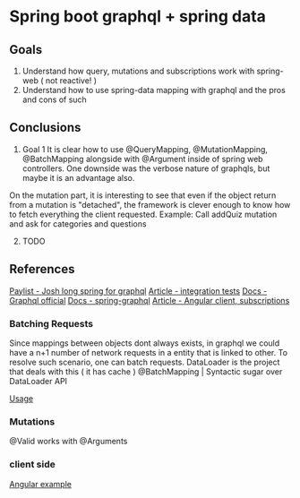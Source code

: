 # Spring boot graphql + spring data

## Goals

1. Understand how query, mutations and subscriptions work with spring-web ( not reactive! )
2. Understand how to use spring-data mapping with graphql and the pros and cons of such

## Conclusions

1. Goal 1
   It is clear how to use @QueryMapping, @MutationMapping, @BatchMapping alongside with @Argument inside of spring web
   controllers.
   One downside was the verbose nature of graphqls, but maybe it is an advantage also.

On the mutation part, it is interesting to see that even if the object return from a mutation is "detached",
the framework is clever enough to know how to fetch everything the client requested.
Example:
Call addQuiz mutation and ask for categories and questions

2. TODO

## References

[Paylist - Josh long spring for graphql](https://www.youtube.com/playlist?list=PLgGXSWYM2FpNRPDQnAGfAHxMl3zUG2Run)
[Article - integration tests](https://itnext.io/graphql-api-integration-tests-in-a-spring-boot-2-x-kotlin-application-5840d3c5d66f)
[Docs - Graphql official](https://www.howtographql.com/basics/2-core-concepts/)
[Docs - spring-graphql](https://docs.spring.io/spring-graphql/docs/current/reference/html/)
[Article - Angular client, subscriptions](https://apollo-angular.com/docs/data/subscriptions/#:~:text=In%20addition%20to%20fetching%20data,time%20messages%20from%20the%20server.)

### Batching Requests

Since mappings between objects dont always exists, in graphql we could have a n+1 number
of network requests in a entity that is linked to other.
To resolve such scenario, one can batch requests.
DataLoader is the project that deals with this ( it has cache )
@BatchMapping | Syntactic sugar over DataLoader API

[Usage](https://youtu.be/a1vZcSaicmY?list=PLgGXSWYM2FpNRPDQnAGfAHxMl3zUG2Run&t=680)

### Mutations

@Valid works with @Arguments

### client side

[Angular example](https://developer.okta.com/blog/2021/10/22/angular-graphql)




